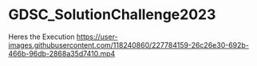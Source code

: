 # GDSC_SolutionChallenge2023
Heres the Execution
https://user-images.githubusercontent.com/118240860/227784159-26c26e30-692b-466b-96db-2868a35d7410.mp4
